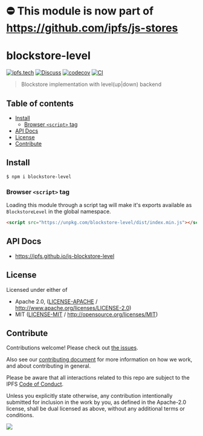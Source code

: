 # ⛔️ This module is now part of https://github.com/ipfs/js-stores

# blockstore-level <!-- omit in toc -->

[![ipfs.tech](https://img.shields.io/badge/project-IPFS-blue.svg?style=flat-square)](https://ipfs.tech)
[![Discuss](https://img.shields.io/discourse/https/discuss.ipfs.tech/posts.svg?style=flat-square)](https://discuss.ipfs.tech)
[![codecov](https://img.shields.io/codecov/c/github/ipfs/js-blockstore-level.svg?style=flat-square)](https://codecov.io/gh/ipfs/js-blockstore-level)
[![CI](https://img.shields.io/github/actions/workflow/status/ipfs/js-blockstore-level/js-test-and-release.yml?branch=main\&style=flat-square)](https://github.com/ipfs/js-blockstore-level/actions/workflows/js-test-and-release.yml?query=branch%3Amain)

> Blockstore implementation with level(up|down) backend

## Table of contents <!-- omit in toc -->

- [Install](#install)
  - [Browser `<script>` tag](#browser-script-tag)
- [API Docs](#api-docs)
- [License](#license)
- [Contribute](#contribute)

## Install

```console
$ npm i blockstore-level
```

### Browser `<script>` tag

Loading this module through a script tag will make it's exports available as `BlockstoreLevel` in the global namespace.

```html
<script src="https://unpkg.com/blockstore-level/dist/index.min.js"></script>
```

## API Docs

- <https://ipfs.github.io/js-blockstore-level>

## License

Licensed under either of

- Apache 2.0, ([LICENSE-APACHE](LICENSE-APACHE) / <http://www.apache.org/licenses/LICENSE-2.0>)
- MIT ([LICENSE-MIT](LICENSE-MIT) / <http://opensource.org/licenses/MIT>)

## Contribute

Contributions welcome! Please check out [the issues](https://github.com/ipfs/js-blockstore-level/issues).

Also see our [contributing document](https://github.com/ipfs/community/blob/master/CONTRIBUTING_JS.md) for more information on how we work, and about contributing in general.

Please be aware that all interactions related to this repo are subject to the IPFS [Code of Conduct](https://github.com/ipfs/community/blob/master/code-of-conduct.md).

Unless you explicitly state otherwise, any contribution intentionally submitted for inclusion in the work by you, as defined in the Apache-2.0 license, shall be dual licensed as above, without any additional terms or conditions.

[![](https://cdn.rawgit.com/jbenet/contribute-ipfs-gif/master/img/contribute.gif)](https://github.com/ipfs/community/blob/master/CONTRIBUTING.md)
